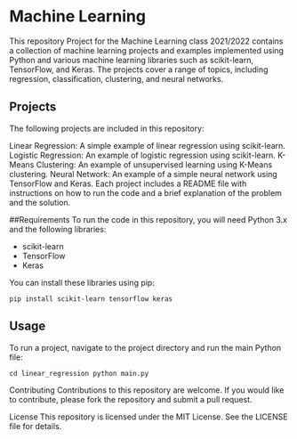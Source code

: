 # Machine Learning


This repository Project for the Machine Learning class 2021/2022 contains a collection of machine learning projects and examples implemented using Python and various machine learning libraries such as scikit-learn, TensorFlow, and Keras. The projects cover a range of topics, including regression, classification, clustering, and neural networks.

## Projects
The following projects are included in this repository:

Linear Regression: A simple example of linear regression using scikit-learn.
Logistic Regression: An example of logistic regression using scikit-learn.
K-Means Clustering: An example of unsupervised learning using K-Means clustering.
Neural Network: An example of a simple neural network using TensorFlow and Keras.
Each project includes a README file with instructions on how to run the code and a brief explanation of the problem and the solution.

##Requirements
To run the code in this repository, you will need Python 3.x and the following libraries:

- scikit-learn
- TensorFlow
- Keras

You can install these libraries using pip:

`pip install scikit-learn tensorflow keras`

## Usage
To run a project, navigate to the project directory and run the main Python file:


`cd linear_regression
python main.py`

Contributing
Contributions to this repository are welcome. If you would like to contribute, please fork the repository and submit a pull request.

License
This repository is licensed under the MIT License. See the LICENSE file for details.
